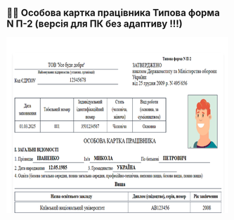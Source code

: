 ## 👩‍⚖️ Особова картка працівника Типова форма N П-2 (версія для ПК без адаптиву !!!) 
<p align="center">
  <img src="img/screenshot_12.png" alt="Image 1" width="800" height="400">

</p>


